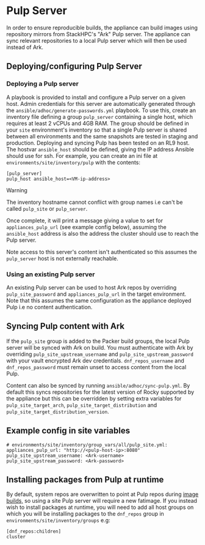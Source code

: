 # Pulp Server

In order to ensure reproducible builds, the appliance can build images using repository mirrors from StackHPC's "Ark" Pulp server. The appliance can sync relevant repositories to a local Pulp server which will then be used instead of Ark.

## Deploying/configuring Pulp Server

### Deploying a Pulp server
A playbook is provided to install and configure a Pulp server on a given host. Admin credentials for this server are automatically generated through the `ansible/adhoc/generate-passwords.yml` playbook. To use this, create an inventory file
defining a group `pulp_server` containing a single host, which requires at least 2 vCPUs and 4GB RAM. The group should be defined in your `site` environment's inventory so that a single Pulp server is shared between all environments and 
the same snapshots are tested in staging and production.
Deploying and syncing Pulp has been tested on an RL9 host. The hostvar `ansible_host` should be defined, giving the IP address Ansible should use for ssh. For example, you can create an ini file at `environments/site/inventory/pulp` with the contents:

```
[pulp_server]
pulp_host ansible_host=<VM-ip-address>
```

> [!WARNING] 
> The inventory hostname cannot conflict with group names i.e can't be called `pulp_site` or `pulp_server`.

Once complete, it will print a message giving a value to set for `appliances_pulp_url` (see example config below), assuming the `ansible_host` address is also the address the cluster
should use to reach the Pulp server.

Note access to this server's content isn't authenticated so this assumes the `pulp_server` host is not externally reachable.

### Using an existing Pulp server

An existing Pulp server can be used to host Ark repos by overriding `pulp_site_password` and `appliances_pulp_url` in the target environment. Note that this assumes the same configuration as the appliance deployed Pulp i.e no content authentication.

## Syncing Pulp content with Ark

If the `pulp_site` group is added to the Packer build groups, the local Pulp server will be synced with Ark on build. You must authenticate with Ark by overriding `pulp_site_upstream_username` and `pulp_site_upstream_password` with your vault encrypted Ark dev credentials. `dnf_repos_username` and `dnf_repos_password` must remain unset to access content from the local Pulp.

Content can also be synced by running `ansible/adhoc/sync-pulp.yml`. By default this syncs repositories for the latest version of Rocky supported by the appliance but this can be overridden by setting extra variables for `pulp_site_target_arch`, `pulp_site_target_distribution` and `pulp_site_target_distribution_version`.

## Example config in site variables

```
# environments/site/inventory/group_vars/all/pulp_site.yml:
appliances_pulp_url: "http://<pulp-host-ip>:8080"
pulp_site_upstream_username: <Ark-username>
pulp_site_upstream_password: <Ark-password>
```

## Installing packages from Pulp at runtime
By default, system repos are overwritten to point at Pulp repos during [image builds,](../image-build.md) so using a site Pulp server will require a new fatimage. If you instead wish to install packages at runtime,
you will need to add all host groups on which you will be installing packages to the `dnf_repos` group in `environments/site/inventory/groups` e.g:

```
[dnf_repos:children]
cluster
```
